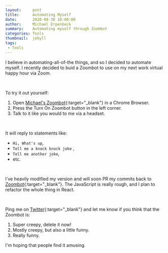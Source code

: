 ```yaml
---
layout:     post
title:      Automating Myself
date:       2020-08-30 10:00:00
author:     Michael Erpenbeck
summary:    Automating myself through Zoombot
categories: Tools
thumbnail:  jekyll
tags:
 - Tools
---
```


I believe in automating-all-of-the things, and so I decided to automate myself.  I recently decided to buid a Zoombot to use on my next work virtual happy hour via Zoom.  

<p>&nbsp;</p>

To try it out yourself:

1. Open [Michael's Zoombot](https://zoomblob.z19.web.core.windows.net/){:target="_blank"} in a Chrome Browser.
2. Press the Turn On Zoombot button in the left corner.
3. Talk to it like you would to me via a headset.


<p>&nbsp;</p>

It will reply to statements like: 

- `Hi, What's up`, 
- `Tell me a knock knock joke` , 
- `Tell me another joke`, 
- etc.

<p>&nbsp;</p>

I've heavily modified my version and will soon PR my commits back to [Zoombot](https://github.com/mcreed/zoombot){:target="_blank"}.  The JavaScript is really rough, and I plan to refactor the whole thing in React.

<p>&nbsp;</p>

Ping me on [Twitter](https://twitter.com/erpenbeck){:target="_blank"} and let me know if you think that the Zoombot is:
1. Super creepy, delete it now!
2. Mostly creepy, but also a little funny.
3. Really funny. 

I'm hoping that people find it amusing.